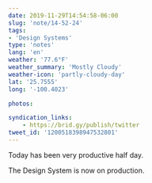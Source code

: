 ```yaml
---
date: 2019-11-29T14:54:58-06:00
slug: 'note/14-52-24'
tags:
- 'Design Systems'
type: 'notes'
lang: 'en'
weather: '77.6°F'
weather_summary: 'Mostly Cloudy'
weather-icon: 'partly-cloudy-day'
lat: '25.7555'
long: '-100.4023'

photos:

syndication_links:
    - https://brid.gy/publish/twitter
tweet_id: '1200518398947532801'
---
```

Today has been very productive half day. 

The Design System is now on production. 